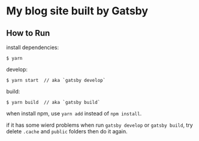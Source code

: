 # My blog site built by Gatsby

## How to Run

install dependencies:

    $ yarn

develop:

    $ yarn start  // aka `gatsby develop`

build:

    $ yarn build  // aka `gatsby build`

when install npm, use `yarn add` instead of `npm install`.

if it has some wierd problems when run `gatsby develop` or `gatsby build`, try delete `.cache` and `public` folders then do it again.
